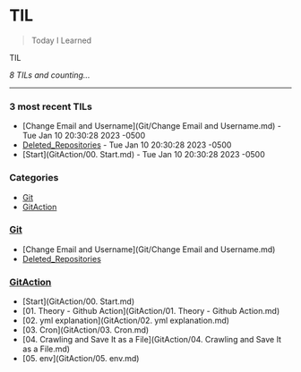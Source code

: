 # TIL
> Today I Learned

TIL


_8 TILs and counting..._

---

### 3 most recent TILs

- [Change Email and Username](Git/Change Email and Username.md) - Tue Jan 10 20:30:28 2023 -0500
- [Deleted_Repositories](Git/Deleted_Repositories.md) - Tue Jan 10 20:30:28 2023 -0500
- [Start](GitAction/00. Start.md) - Tue Jan 10 20:30:28 2023 -0500

### Categories

- [Git](#Git)
- [GitAction](#GitAction)

### [Git](#Git)
- [Change Email and Username](Git/Change Email and Username.md)
- [Deleted_Repositories](Git/Deleted_Repositories.md)

### [GitAction](#GitAction)
- [Start](GitAction/00. Start.md)
- [01. Theory - Github Action](GitAction/01. Theory - Github Action.md)
- [02. yml explanation](GitAction/02. yml explanation.md)
- [03. Cron](GitAction/03. Cron.md)
- [04. Crawling and Save It as a File](GitAction/04. Crawling and Save It as a File.md)
- [05. env](GitAction/05. env.md)

[1]: https://simonwillison.net/2020/Apr/20/self-rewriting-readme/
[2]: https://github.com/jbranchaud/til

